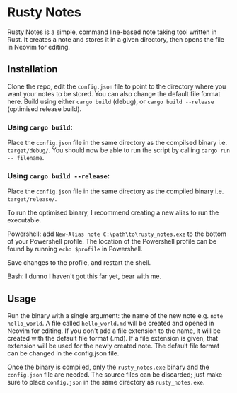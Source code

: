 # Rusty Notes
Rusty Notes is a simple, command line-based note taking tool written in Rust.
It creates a note and stores it in a given directory, then opens the file in Neovim for editing.

## Installation
Clone the repo, edit the `config.json` file to point to the directory where you want your notes to be stored. You can also change the default file format here.
Build using either `cargo build` (debug), or `cargo build --release` (optimised release build).

### Using `cargo build`:
Place the `config.json` file in the same directory as the compilsed binary i.e. `target/debug/`.
You should now be able to run the script by calling `cargo run -- filename`.

### Using `cargo build --release`:
Place the `config.json` file in the same directory as the compiled binary i.e. `target/release/`.

To run the optimised binary, I recommend creating a new alias to run the executable.

Powershell: add `New-Alias note C:\path\to\rusty_notes.exe` to the bottom of your Powershell profile.
The location of the Powershell profile can be found by running `echo $profile` in Powershell.

Save changes to the profile, and restart the shell.

Bash: I dunno I haven't got this far yet, bear with me.

## Usage
Run the binary with a single argument: the name of the new note e.g. `note hello_world`. A file called `hello_world.md` will be created and opened in Neovim for editing.
If you don't add a file extension to the name, it will be created with the default file format (.md). If a file extension is given, that extension will be used for the newly created note.
The default file format can be changed in the config.json file.

Once the binary is compiled, only the `rusty_notes.exe` binary and the `config.json` file are needed. The source files can be discarded; just make sure to place `config.json` in the same directory as `rusty_notes.exe`.
